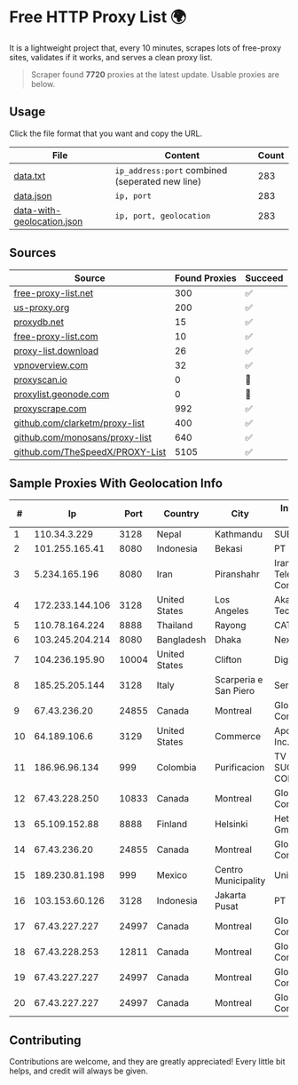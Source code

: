 
# Free HTTP Proxy List 🌍

It is a lightweight project that, every 10 minutes, scrapes lots of free-proxy sites, validates if it works, and serves a clean proxy list.


> Scraper found **7720** proxies at the latest update. Usable proxies are below.

## Usage

Click the file format that you want and copy the URL.


|File|Content|Count|
|----|-------|-----|
|[data.txt](https://raw.githubusercontent.com/themiralay/Proxy-List-World/master/data.txt)|`ip_address:port` combined (seperated new line)|283|
|[data.json](https://raw.githubusercontent.com/themiralay/Proxy-List-World/master/data.json)|`ip, port`|283|
|[data-with-geolocation.json](https://raw.githubusercontent.com/themiralay/Proxy-List-World/master/data-with-geolocation.json)|`ip, port, geolocation`|283|

## Sources

|Source|Found Proxies|Succeed|
|------|-------------|-------|
|[free-proxy-list.net](https://free-proxy-list.net)|300|✅|
|[us-proxy.org](https://www.us-proxy.org)|200|✅|
|[proxydb.net](http://proxydb.net)|15|✅|
|[free-proxy-list.com](https://free-proxy-list.com/?page=&port=&type%5B%5D=http&type%5B%5D=https&up_time=0&search=Search)|10|✅|
|[proxy-list.download](https://www.proxy-list.download/HTTP)|26|✅|
|[vpnoverview.com](https://vpnoverview.com/privacy/anonymous-browsing/free-proxy-servers)|32|✅|
|[proxyscan.io](https://www.proxyscan.io)|0|🚫|
|[proxylist.geonode.com](https://proxylist.geonode.com/api/proxy-list?limit=300&page=1&sort_by=lastChecked&sort_type=desc&protocols=http,https)|0|🚫|
|[proxyscrape.com](https://api.proxyscrape.com/v2/?request=displayproxies&protocol=http&timeout=10000&country=all&ssl=all&anonymity=all)|992|✅|
|[github.com/clarketm/proxy-list](https://raw.githubusercontent.com/clarketm/proxy-list/master/proxy-list-raw.txt)|400|✅|
|[github.com/monosans/proxy-list](https://raw.githubusercontent.com/monosans/proxy-list/main/proxies/http.txt)|640|✅|
|[github.com/TheSpeedX/PROXY-List](https://raw.githubusercontent.com/TheSpeedX/PROXY-List/master/http.txt)|5105|✅|


## Sample Proxies With Geolocation Info

|#|Ip|Port|Country|City|Internet Service Provider|
|-|--|----|-------|----|-------------------------|
|1|110.34.3.229|3128|Nepal|Kathmandu|SUBISU C7|
|2|101.255.165.41|8080|Indonesia|Bekasi|PT Remala Abadi|
|3|5.234.165.196|8080|Iran|Piranshahr|Iran Telecommunication Company PJS|
|4|172.233.144.106|3128|United States|Los Angeles|Akamai Technologies, Inc.|
|5|110.78.164.224|8888|Thailand|Rayong|CAT-BB|
|6|103.245.204.214|8080|Bangladesh|Dhaka|Next Online Ltd.|
|7|104.236.195.90|10004|United States|Clifton|DigitalOcean, LLC|
|8|185.25.205.144|3128|Italy|Scarperia e San Piero|Servereasy Italy|
|9|67.43.236.20|24855|Canada|Montreal|GloboTech Communications|
|10|64.189.106.6|3129|United States|Commerce|Apogee Telecom Inc.|
|11|186.96.96.134|999|Colombia|Purificacion|TV AZTECA SUCURSAL COLOMBIA|
|12|67.43.228.250|10833|Canada|Montreal|GloboTech Communications|
|13|65.109.152.88|8888|Finland|Helsinki|Hetzner Online GmbH|
|14|67.43.236.20|24855|Canada|Montreal|GloboTech Communications|
|15|189.230.81.198|999|Mexico|Centro Municipality|Uninet S.A. de C.V.|
|16|103.153.60.126|3128|Indonesia|Jakarta Pusat|PT Era Awan Digital|
|17|67.43.227.227|24997|Canada|Montreal|GloboTech Communications|
|18|67.43.228.253|12811|Canada|Montreal|GloboTech Communications|
|19|67.43.227.227|24997|Canada|Montreal|GloboTech Communications|
|20|67.43.227.227|24997|Canada|Montreal|GloboTech Communications|



## Contributing

Contributions are welcome, and they are greatly appreciated! Every
little bit helps, and credit will always be given.

